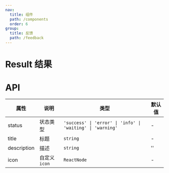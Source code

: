 ```yaml
---
nav:
  title: 组件
  path: /components
  order: 6
group:
  title: 反馈
  path: /feedback
---
```


# Result 结果

<code src="./demos/index.tsx"></code>

# API

| 属性        | 说明          | 类型                                                       | 默认值 |
| ----------- | ------------- | ---------------------------------------------------------- | ------ |
| status      | 状态类型      | `'success' \| 'error' \| 'info' \| 'waiting' \| 'warning'` | -      |
| title       | 标题          | `string`                                                   | -      |
| description | 描述          | `string`                                                   | ''     |
| icon        | 自定义 `icon` | `ReactNode`                                                | -      |
